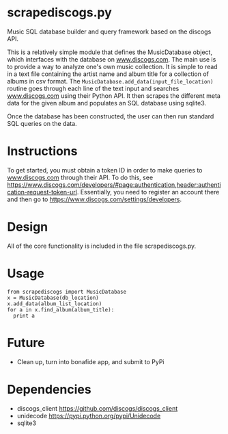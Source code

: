# scrapediscogs.py
Music SQL database builder and query framework based on the discogs API.

This is a relatively simple module that defines the MusicDatabase object, which interfaces with the database on www.discogs.com.
The main use is to provide a way to analyze one's own music collection.
It is simple to read in a text file containing the artist name and album title for a collection of albums in csv format.
The ```MusicDatabase.add_data(input_file_location)``` routine goes through each line of the text input and searches www.discogs.com using their Python API.
It then scrapes the different meta data for the given album and populates an SQL database using sqlite3.

Once the database has been constructed, the user can then run standard SQL queries on the data.

# Instructions

To get started, you must obtain a token ID in order to make queries to www.discogs.com through their API. To do this, see https://www.discogs.com/developers/#page:authentication,header:authentication-request-token-url.
Essentially, you need to register an account there and then go to https://www.discogs.com/settings/developers.

# Design

All of the core functionality is included in the file scrapediscogs.py.

# Usage

```
from scrapediscogs import MusicDatabase
x = MusicDatabase(db_location)
x.add_data(album_list_location)
for a in x.find_album(album_title):
  print a
```

# Future

* Clean up, turn into bonafide app, and submit to PyPi

# Dependencies

* discogs_client https://github.com/discogs/discogs_client
* unidecode https://pypi.python.org/pypi/Unidecode
* sqlite3
